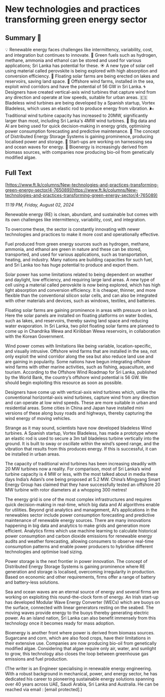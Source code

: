 # New technologies and practices transforming green energy sector

## Summary 🤖

💡 Renewable energy faces challenges like intermittency, variability, cost, and integration but continues to innovate. 
🍃 Green fuels such as hydrogen, methane, ammonia and ethanol can be stored and used for various applications; Sri Lanka has potential for these. 
☀️ A new type of solar cell using material called perovskite is being explored with high absorption and conversion efficiency.
🌊 Floating solar farms are being erected on lakes and reservoirs, saving land space.
💨 Offshore wind farms, installed in the sea, exploit wind corridors and have the potential of 56 GW in Sri Lanka.
🌀 Designers have created vertical-axis wind turbines that capture wind from any direction and operate at low speeds, suitable for urban areas.
🇪🇸 Bladeless wind turbines are being developed by a Spanish startup, Vortex Bladeless, which uses an elastic rod to produce energy from vibration.
🌬️ Traditional wind turbine capacity has increased to 20MW, significantly larger than most, including  Sri Lanka's 4MW wind turbines.
🤖 Big data and AI are being used for quick decision-making in energy grids, optimising power consumption forecasting and predictive maintenance.
🔋 The concept of Distributed Energy Storage Systems is gaining prominence, producing localised power and storage.
🌊 Start-ups are working on harnessing sea and ocean waves for energy. 
🌽 Bioenergy is increasingly derived from biomass sources, with companies now producing bio-oil from genetically modified algae.

## Full Text

[https://www.ft.lk/columns/New-technologies-and-practices-transforming-green-energy-sector/4-765089](https://www.ft.lk/columns/New-technologies-and-practices-transforming-green-energy-sector/4-765089)

*11:19 PM, Friday, August 02, 2024*

Renewable energy (RE) is clean, abundant, and sustainable but comes with its own challenges like intermittency, variability, cost, and integration.

To overcome these, the sector is constantly innovating with newer technologies and practices to make it more cost and operationally effective.

Fuel produced from green energy sources such as hydrogen, methane, ammonia, and ethanol are green in nature and these can be stored, transported, and used for various applications, such as transportation, heating, and industry. Many nations are building capacities for such fuel, and Sri Lanka too has huge potential to produce and export them.

Solar power has some limitations related to being dependent on weather and daylight, low efficiency, and requiring large land areas. A new type of cell using a material called perovskite is now being explored, which has high light absorption and conversion efficiency. It is cheaper, thinner, and more flexible than the conventional silicon solar cells, and can also be integrated with other materials and devices, such as windows, textiles, and batteries.

Floating solar farms are gaining prominence in areas with pressure on land. Here the solar panels are installed on floating platforms on water bodies, such as lakes, and reservoirs, thereby saving land space and reducing water evaporation. In Sri Lanka, two pilot floating solar farms are planned to come up in Chandrika Wewa and Kiriibban Wewa reservoirs, in collaboration with the Korean Government.

Wind power comes with limitations like being variable, location-specific, and visually intrusive. Offshore wind farms that are installed in the sea, not only exploit the wind corridor along the sea but also reduce land use and are gaining in popularity. Some nations have begun integrating offshore wind farms with other marine activities, such as fishing, aquaculture, and tourism. According to the Offshore Wind Roadmap for Sri Lanka, published by the World Bank, the country’s offshore wind potential is 56 GW. We should begin exploiting this resource as soon as possible.

Designers have come up with vertical-axis wind turbines which, unlike the conventional horizontal-axis wind turbines, capture wind from any direction and can operate at low wind speeds. These are more suitable in urban and residential areas. Some cities in China and Japan have installed mini versions of these along busy roads and highways, thereby capturing the wind energy of moving vehicles.

Strange as it may sound, scientists have now developed bladeless Wind turbines. A Spanish startup, Vortex Bladeless, has made a prototype where an elastic rod is used to secure a 3m tall bladeless turbine vertically into the ground. It is built to sway or oscillate within the wind’s speed range, and the vibration that results from this produces energy. If this is successful, it can be installed in urban areas.

The capacity of traditional wind turbines has been increasing steadily with 20 MW turbines now a reality. For comparison, most of Sri Lanka’s wind turbine capacity is 4 MW or less, with the most talked about in media these days India’s Adani’s one being proposed at 5.2 MW. China’s Mingyang Smart Energy Group has claimed that they have successfully tested an offshore 20 MW turbine with rotor diameters at a whopping 300 metres!

The energy grid is one of the most complex infrastructures and requires quick decision-making in real-time, which big data and AI algorithms enable for utilities. Beyond grid analytics and management, AI’s applications in the renewables sector include power consumption forecasting and predictive maintenance of renewable energy sources. There are many innovations happening in big data and analytics to make grids and generation more efficient. Analytics firms which use machine learning to calculate historical power consumption and carbon dioxide emissions for renewable energy audits and weather forecasting, allowing consumers to observe real-time consumption patterns and enable power producers to hybridise different technologies and optimise load sizing.

Power storage is the next frontier in power innovation. The concept of Distributed Energy Storage Systems is gaining prominence where RE generation and storage is localised, overcoming irregularity in production. Based on economic and other requirements, firms offer a range of battery and battery-less solutions.

Sea and ocean waves are an eternal source of energy and several firms are working on exploiting this round-the-clock form of energy. An Irish start-up has developed Modular Wave Energy Converter (WECs) which are buoys on the surface, connected with linear generators resting on the seabed. The moving waves provide energy to the buoys thereby generating electric power. As an island nation, Sri Lanka can also benefit immensely from this technology once it becomes ready for mass adoption.

Bioenergy is another front where power is derived from biomass sources. Sugarcane and corn, which are also food crops, have their limitations in their extensive use. Companies are now producing bio-oil from genetically modified algae. Considering that algae require only air, water, and sunlight to grow, this technology also closes the loop between greenhouse gas emissions and fuel production.

(The writer is an Engineer specialising in renewable energy engineering. With a robust background in mechanical, power, and energy sector, he has dedicated his career to pioneering sustainable energy solutions spanning over 40 years across UAE, Saudi Arabia, Sri Lanka and Australia. He can be reached via email : [email protected].)

